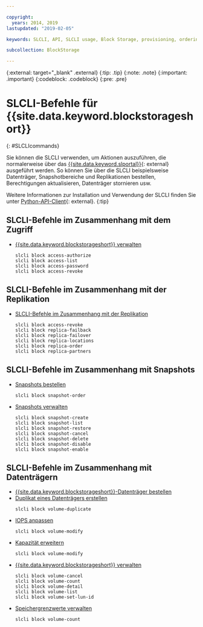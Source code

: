 ```yaml
---

copyright:
  years: 2014, 2019
lastupdated: "2019-02-05"

keywords: SLCLI, API, SLCLI usage, Block Storage, provisioning, ordering, managing

subcollection: BlockStorage

---
```

{:external: target="_blank" .external}
{:tip: .tip}
{:note: .note}
{:important: .important}
{:codeblock: .codeblock}
{:pre: .pre}

# SLCLI-Befehle für {{site.data.keyword.blockstorageshort}}
{: #SLCLIcommands}

Sie können die SLCLI verwenden, um Aktionen auszuführen, die normalerweise über das [{{site.data.keyword.slportal}}](https://control.softlayer.com/){: external} ausgeführt werden. So können Sie über die SLCLI beispielsweise Datenträger, Snapshotbereiche und Replikationen bestellen, Berechtigungen aktualisieren, Datenträger stornieren usw. 

Weitere Informationen zur Installation und Verwendung der SLCLI finden Sie unter [Python-API-Client](https://softlayer-python.readthedocs.io/en/latest/cli.html){: external}.
{:tip}

## SLCLI-Befehle im Zusammenhang mit dem Zugriff
* [{{site.data.keyword.blockstorageshort}} verwalten](/docs/infrastructure/BlockStorage?topic=BlockStorage-managingstorage)  
  ```
  slcli block access-authorize
  slcli block access-list
  slcli block access-password
  slcli block access-revoke
  ```

## SLCLI-Befehle im Zusammenhang mit der Replikation

* [SLCLI-Befehle im Zusammenhang mit der Replikation](/docs/infrastructure/BlockStorage?topic=BlockStorage-replication#clicommands)
  ```
  slcli block access-revoke
  slcli block replica-failback
  slcli block replica-failover
  slcli block replica-locations
  slcli block replica-order
  slcli block replica-partners
  ```

## SLCLI-Befehle im Zusammenhang mit Snapshots

* [Snapshots bestellen](/docs/infrastructure/BlockStorage?topic=BlockStorage-snapshots#ordering-snapshot-space-through-the-slcli)
  ```
  slcli block snapshot-order
  ```

* [Snapshots verwalten](/docs/infrastructure/BlockStorage?topic=BlockStorage-managingSnapshots)
  ```
  slcli block snapshot-create
  slcli block snapshot-list
  slcli block snapshot-restore
  slcli block snapshot-cancel
  slcli block snapshot-delete
  slcli block snapshot-disable
  slcli block snapshot-enable
  ```

## SLCLI-Befehle im Zusammenhang mit Datenträgern

* [{{site.data.keyword.blockstorageshort}}-Datenträger bestellen](/docs/infrastructure/BlockStorage?topic=BlockStorage-orderingthroughCLI)
* [Duplikat eines Datenträgers erstellen](/docs/infrastructure/BlockStorage?topic=BlockStorage-duplicatevolume)
  ```
  slcli block volume-duplicate
  ```
* [IOPS anpassen](/docs/infrastructure/BlockStorage?topic=BlockStorage-adjustingIOPS#adjustingsteps)
  ```
  slcli block volume-modify
  ```
* [Kapazität erweitern](/docs/infrastructure/BlockStorage?topic=BlockStorage-expandingcapacity#resizingsteps)
  ```
  slcli block volume-modify
  ```
* [{{site.data.keyword.blockstorageshort}} verwalten](/docs/infrastructure/BlockStorage?topic=BlockStorage-managingstorage)  
  ```
  slcli block volume-cancel
  slcli block volume-count
  slcli block volume-detail
  slcli block volume-list
  slcli block volume-set-lun-id
  ```
* [Speichergrenzwerte verwalten](/docs/infrastructure/BlockStorage?topic=BlockStorage-managingstoragelimits)  
  ```
  slcli block volume-count
  ```
